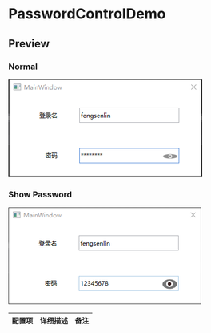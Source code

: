 # PasswordControlDemo

## Preview

### Normal
![screenshot](https://github.com/fengsenlin5293/PasswordControlDemo/blob/master/screenshot_normal.png)

### Show Password
![screenshot](https://github.com/fengsenlin5293/PasswordControlDemo/blob/master/screenshot_showpassword.png)

配置项|详细描述|备注
--|--|--
